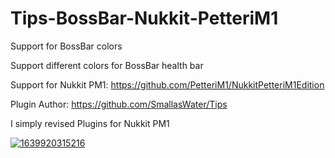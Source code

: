 # Tips-BossBar-Nukkit-PetteriM1
Support for BossBar colors

Support different colors for BossBar health bar

Support for Nukkit PM1: https://github.com/PetteriM1/NukkitPetteriM1Edition


Plugin Author: https://github.com/SmallasWater/Tips


I simply revised Plugins for Nukkit PM1

<a href="https://ibb.co/hCrVs5k"><img src="https://i.ibb.co/GFGR7wX/1639920315216.png" alt="1639920315216" border="0"></a>

